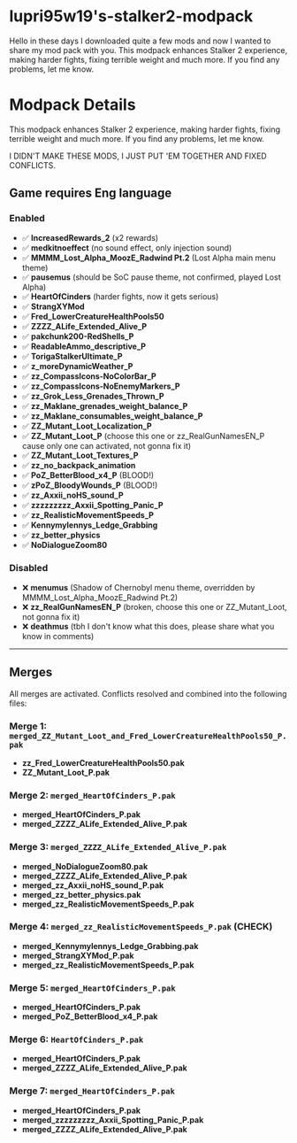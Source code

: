 # lupri95w19's-stalker2-modpack
Hello in these days I downloaded quite a few mods and now I wanted to share my mod pack with you. This modpack enhances Stalker 2 experience, making harder fights, fixing terrible weight and much more.  If you find any problems, let me know.

# Modpack Details
This modpack enhances Stalker 2 experience, making harder fights, fixing terrible weight and much more.
If you find any problems, let me know.

I DIDN'T MAKE THESE MODS, I JUST PUT 'EM TOGETHER AND FIXED CONFLICTS.

## Game requires Eng language

### Enabled
- ✅ **IncreasedRewards_2** (x2 rewards)
- ✅ **medkitnoeffect** (no sound effect, only injection sound)
- ✅ **MMMM_Lost_Alpha_MoozE_Radwind Pt.2** (Lost Alpha main menu theme)
- ✅ **pausemus** (should be SoC pause theme, not confirmed, played Lost Alpha)
- ✅ **HeartOfCinders** (harder fights, now it gets serious)
- ✅ **StrangXYMod**
- ✅ **Fred_LowerCreatureHealthPools50**
- ✅ **ZZZZ_ALife_Extended_Alive_P**
- ✅ **pakchunk200-RedShells_P**
- ✅ **ReadableAmmo_descriptive_P**
- ✅ **TorigaStalkerUltimate_P**
- ✅ **z_moreDynamicWeather_P**
- ✅ **zz_CompassIcons-NoColorBar_P**
- ✅ **zz_CompassIcons-NoEnemyMarkers_P**
- ✅ **zz_Grok_Less_Grenades_Thrown_P**
- ✅ **zz_Maklane_grenades_weight_balance_P**
- ✅ **zz_Maklane_consumables_weight_balance_P**
- ✅ **ZZ_Mutant_Loot_Localization_P**
- ✅ **ZZ_Mutant_Loot_P** (choose this one or zz_RealGunNamesEN_P cause only one can activated, not gonna fix it)
- ✅ **ZZ_Mutant_Loot_Textures_P**
- ✅ **zz_no_backpack_animation**
- ✅ **PoZ_BetterBlood_x4_P** (BLOOD!)
- ✅ **zPoZ_BloodyWounds_P** (BLOOD!)
- ✅ **zz_Axxii_noHS_sound_P**
- ✅ **zzzzzzzzz_Axxii_Spotting_Panic_P**
- ✅ **zz_RealisticMovementSpeeds_P**
- ✅ **Kennymylennys_Ledge_Grabbing**
- ✅ **zz_better_physics**
- ✅ **NoDialogueZoom80**

### Disabled
- ❌ **menumus** (Shadow of Chernobyl menu theme, overridden by MMMM_Lost_Alpha_MoozE_Radwind Pt.2)
- ❌ **zz_RealGunNamesEN_P** (broken, choose this one or ZZ_Mutant_Loot, not gonna fix it)
- ❌ **deathmus** (tbh I don't know what this does, please share what you know in comments)

---

## Merges
All merges are activated. Conflicts resolved and combined into the following files:

### Merge 1: `merged_ZZ_Mutant_Loot_and_Fred_LowerCreatureHealthPools50_P.pak`
- **zz_Fred_LowerCreatureHealthPools50.pak**
- **ZZ_Mutant_Loot_P.pak**

### Merge 2: `merged_HeartOfCinders_P.pak`
- **merged_HeartOfCinders_P.pak**
- **merged_ZZZZ_ALife_Extended_Alive_P.pak**

### Merge 3: `merged_ZZZZ_ALife_Extended_Alive_P.pak`
- **merged_NoDialogueZoom80.pak**
- **merged_ZZZZ_ALife_Extended_Alive_P.pak**
- **merged_zz_Axxii_noHS_sound_P.pak**
- **merged_zz_better_physics.pak**
- **merged_zz_RealisticMovementSpeeds_P.pak**

### Merge 4: `merged_zz_RealisticMovementSpeeds_P.pak` (CHECK)
- **merged_Kennymylennys_Ledge_Grabbing.pak**
- **merged_StrangXYMod_P.pak**
- **merged_zz_RealisticMovementSpeeds_P.pak**

### Merge 5: `merged_HeartOfCinders_P.pak`
- **merged_HeartOfCinders_P.pak**
- **merged_PoZ_BetterBlood_x4_P.pak**

### Merge 6: `HeartOfCinders_P.pak`
- **merged_HeartOfCinders_P.pak**
- **merged_ZZZZ_ALife_Extended_Alive_P.pak**

### Merge 7: `merged_HeartOfCinders_P.pak`
- **merged_HeartOfCinders_P.pak**
- **merged_zzzzzzzzz_Axxii_Spotting_Panic_P.pak**
- **merged_ZZZZ_ALife_Extended_Alive_P.pak**
